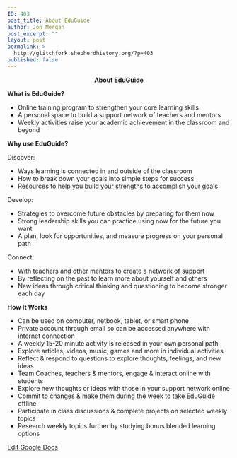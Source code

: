 ```yaml
---
ID: 403
post_title: About EduGuide
author: Jon Morgan
post_excerpt: ""
layout: post
permalink: >
  http://glitchfork.shepherdhistory.org/?p=403
published: false
---
```

<p style="text-align: center;"><b>About EduGuide</b></p>
<p><b>What is EduGuide?</b></p>
<ul>
<li>Online training program to strengthen your core learning skills</li>
<li>A personal space to build a support network of teachers and mentors</li>
<li>Weekly activities raise your academic achievement in the classroom and beyond</li>
</ul>
<p><b>Why use EduGuide?</b></p>
<p>Discover:</p>
<ul>
<li>Ways learning is connected in and outside of the classroom</li>
<li>How to break down your goals into simple steps for success</li>
<li>Resources to help you build your strengths to accomplish your goals</li>
</ul>
<p>Develop:</p>
<ul>
<li>Strategies to overcome future obstacles by preparing for them now</li>
<li>Strong leadership skills you can practice using now for the future you want</li>
<li>A plan, look for opportunities, and measure progress on your personal path</li>
</ul>
<p>Connect:</p>
<ul>
<li>With teachers and other mentors to create a network of support</li>
<li>By reflecting on the past to learn more about yourself and others</li>
<li>New ideas through critical thinking and questioning to become stronger each day</li>
</ul>
<p><b>How It Works</b></p>
<ul>
<li>Can be used on computer, netbook, tablet, or smart phone</li>
<li>Private account through email so can be accessed anywhere with internet connection</li>
<li>A weekly 15-20 minute activity is released in your own personal path</li>
<li>Explore articles, videos, music, games and more in individual activities</li>
<li>Reflect & respond to questions to explore thoughts, feelings, and new ideas</li>
<li>Team Coaches, teachers & mentors, engage & interact online with students</li>
<li>Explore new thoughts or ideas with those in your support network online</li>
<li>Commit to changes & make them during the week to take EduGuide offline</li>
<li>Participate in class discussions & complete projects on selected weekly topics</li>
<li>Research weekly topics further by studying bonus blended learning options </li>
</ul>
<p></p>
<p></p>
<p><a href="https://docs.google.com/document/d/1x24R94Sc37fIZwMRNakSmPOYtqcSVv08ykDEmNqjMRg/edit?usp=sharing">Edit Google Docs</a></p>
